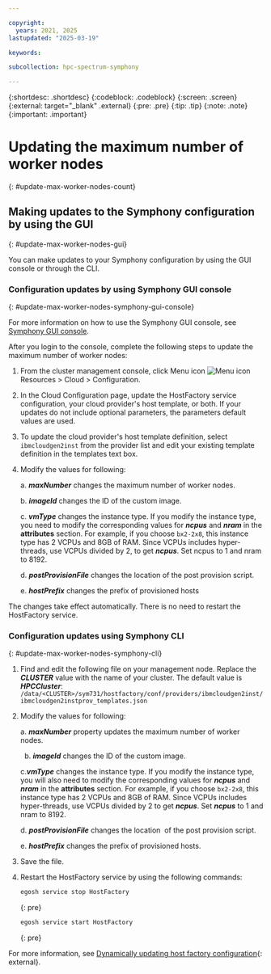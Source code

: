```yaml
---

copyright:
  years: 2021, 2025
lastupdated: "2025-03-19"

keywords:

subcollection: hpc-spectrum-symphony

---
```


{:shortdesc: .shortdesc}
{:codeblock: .codeblock}
{:screen: .screen}
{:external: target="_blank" .external}
{:pre: .pre}
{:tip: .tip}
{:note: .note}
{:important: .important}

# Updating the maximum number of worker nodes
{: #update-max-worker-nodes-count}

## Making updates to the Symphony configuration by using the GUI
{: #update-max-worker-nodes-gui}

You can make updates to your Symphony configuration by using the GUI console or through the CLI.

### Configuration updates by using Symphony GUI console
{: #update-max-worker-nodes-symphony-gui-console}

For more information on how to use the Symphony GUI console, see [Symphony GUI console](/docs/hpc-spectrum-symphony?topic=hpc-spectrum-symphony-gui-console&interface=ui).

After you login to the console, complete the following steps to update the maximum number of worker nodes:

1. From the cluster management console, click Menu icon ![Menu icon](../../icons/icon_hamburger.svg) Resources > Cloud > Configuration.

2. In the Cloud Configuration page, update the HostFactory service configuration, your cloud provider's host template, or both. If your updates do not include optional parameters, the parameters default values are used.

3. To update the cloud provider's host template definition, select ``ibmcloudgen2inst`` from the provider list and edit your existing template definition in the templates text box.

4. Modify the values for following:

    a. ***maxNumber*** changes the maximum number of worker nodes. 

    b. ***imageId*** changes the ID of the custom image.

    c. ***vmType*** changes the instance type. If you modify the instance type, you need to modify the corresponding values for ***ncpus*** and ***nram*** in the **attributes** section. For example, if you choose ``bx2-2x8``, this instance type has 2 VCPUs and 8GB of RAM. Since VCPUs includes hyper-threads, use VCPUs divided by 2, to get ***ncpus***. Set ncpus to 1 and nram to 8192.

    d. ***postProvisionFile*** changes the location of the post provision script.

    e. ***hostPrefix*** changes the prefix of provisioned hosts

The changes take effect automatically. There is no need to restart the HostFactory service.

### Configuration updates using Symphony CLI
{: #update-max-worker-nodes-symphony-cli}

1. Find and edit the following file on your management node. Replace the ***CLUSTER*** value with the name of your cluster. The default value is ***HPCCluster***: `/data/<CLUSTER>/sym731/hostfactory/conf/providers/ibmcloudgen2inst/ibmcloudgen2instprov_templates.json`

2.  Modify the values for following:

    a. ***maxNumber*** property updates the maximum number of worker nodes.

     
    b. ***imageId*** changes the ID of the custom image.


    c.***vmType*** changes the instance type. If you modify the instance type, you will also need to modify the corresponding values for ***ncpus*** and ***nram*** in the **attributes** section. For example, if you choose ``bx2-2x8``, this instance type has 2 VCPUs and 8GB of RAM. Since VCPUs includes hyper-threads, use VCPUs divided by 2 to get ***ncpus***. Set ***ncpus*** to 1 and nram to 8192.

    d. ***postProvisionFile*** changes the location  of the post provision script.


    e. ***hostPrefix*** changes the prefix of provisioned hosts.

3. Save the file.

4. Restart the HostFactory service by using the following commands:

    ```sh
    egosh service stop HostFactory
    ```
    {: pre}

    ```sh
    egosh service start HostFactory
    ```
    {: pre}

For more information, see [Dynamically updating host factory configuration](https://www.ibm.com/docs/en/spectrum-symphony/7.3.2?topic=bursting-dynamically-updating-host-factory-configuration){: external}.
